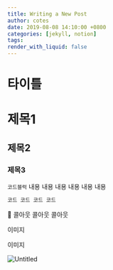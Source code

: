 ```yaml
---
title: Writing a New Post
author: cotes
date: 2019-08-08 14:10:00 +0800
categories: [jekyll, notion]
tags:
render_with_liquid: false
---
```


# 타이틀

# 제목1

## 제목2

### 제목3

`코드블럭`   내용 내용 내용 내용 내용 내용

```jsx
코드 코드 코드 코드 
```

<aside>
🚫 콜아웃 콜아웃 콜아웃

</aside>

이미지

이미지

![Untitled](%E1%84%90%E1%85%A1%E1%84%8B%E1%85%B5%E1%84%90%E1%85%B3%E1%86%AF%202a9dc/Untitled.png)